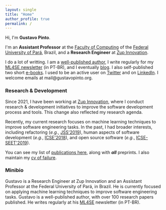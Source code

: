 ```yaml
---
layout: single
title: "Home"
author_profile: true
permalink: /
---
```


Hi, I'm **Gustavo Pinto**.

I'm an **Assistant Professor** at the [Faculty of Computing](http://www.computacao.ufpa.br/) of the [Federal University of Pará](http://www.ufpa.br/), Brazil, and a **Research Engineer** at [Zup Innovation](https://www.zup.com.br/). 

I do a lot of writting. I am a [well-published author](/publications), I write regularly for my [ML4SE newsletter](https://ml4se.substack.com/) (in PT-BR), and I eventually [blog](https://gustavopinto.medium.com/). I also self-published two short [e-books](/books). I used to be an active user on [Twitter](http://twitter.com/gustavopinto/) and on [LinkedIn](https://www.linkedin.com/in/ghlp/). I welcome emails at mail<span style="display:none">ignorethis</span>@gustavopinto.org.

### Research & Development

Since 2021, I have been working at [Zup Innovation](https://www.zup.com.br/), where I conduct research & development initiatives to improve the software development process and tools. This change also reflected my research agenda. 

Recently, my current research focuses on machine learning techniques to improve software engineering tasks. In the past, I had broader interests, including refactoring (*e.g.*, [JSS'2019](http://gustavopinto.org/lost+found/jss2019b.pdf)), human aspects of software development (*e.g.*, [ICSE'2018](http://gustavopinto.github.io/lost+found/icse2018.pdf)), and open source software (*e.g.*, [ICSE-SEET'2019](http://gustavopinto.github.io/lost+found/icse-seet2019.pdf)).

You can see my list of [publications here](/publications), along with ***all*** preprints. I also maintain my [cv of failure](/cv-of-failures).


### Minibio

Gustavo is a Research Engineer at Zup Innovation and an Assistant Professor at the Federal University of Pará, in Brazil. He is currently focused on applying machine learning techniques to improve software engineering tasks. Gustavo is a well-published author, with over 100 research papers published. He writes regularly at his [ML4SE](https://ml4se.substack.com/) newsletter (in PT-BR). 